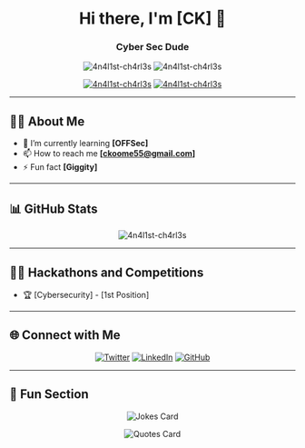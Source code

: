 <h1 align="center">Hi there, I'm [CK] 👋</h1>
<h3 align="center">Cyber Sec Dude</h3>

<p align="center">
  <img src="https://komarev.com/ghpvc/?username=4n4l1st-ch4rl3s&label=Profile%20views&color=0e75b6&style=flat" alt="4n4l1st-ch4rl3s" /> 
  <img src="https://img.shields.io/github/followers/4n4l1st-ch4rl3s?label=Followers&style=social" alt="4n4l1st-ch4rl3s" />
</p>

<p align="center">
  <a href="https://x.com/CharlesKoome6"><img src="https://img.shields.io/twitter/follow/4n4l1st-ch4rl3s?label=Follow%20%404n4l1st-ch4rl3s&style=social" alt="4n4l1st-ch4rl3s" /></a>
  <a href="https://www.linkedin.com/in/charles-koome-3b30851a4/"><img src="https://img.shields.io/badge/-4n4l1st-ch4rl3s-blue?style=flat&logo=Linkedin&logoColor=white" alt="4n4l1st-ch4rl3s"/></a>
</p>

---

## 🙋‍♂️ About Me

- 🌱 I’m currently learning **[OFFSec]**
- 📫 How to reach me **[ckoome55@gmail.com]**
- ⚡ Fun fact **[Giggity]**

---

## 📊 GitHub Stats

<!-- <p align="center">
  <img src="https://github-readme-stats.vercel.app/api?username=4n4l1st-ch4rl3s&show_icons=true&theme=radical" alt="4n4l1st-ch4rl3s" />
</p> -->

<p align="center">
  <img src="https://github-readme-streak-stats.herokuapp.com/?user=4n4l1st-ch4rl3s&theme=radical" alt="4n4l1st-ch4rl3s" />
</p>

<!-- <p align="center">
  <img src="https://github-readme-stats.vercel.app/api/top-langs?username=4n4l1st-ch4rl3s&show_icons=true&locale=en&layout=compact&theme=radical" alt="4n4l1st-ch4rl3s" />
</p> -->

---

## 🧑‍💻 Hackathons and Competitions

<!-- - 🏆 [Mozilla AI] - [1st Position] -->
<!-- - 🏆 [Blue Economy] - [1st Position] -->
- 🏆 [Cybersecurity] - [1st Position]
<!-- - 🏆 [Game Jam] - [1st Position] -->

---

## 🌐 Connect with Me

<p align="center">
  <a href="https://x.com/CharlesKoome6/"><img src="https://img.shields.io/twitter/follow/4n4l1st-ch4rl3s?label=Twitter&style=social" alt="Twitter"></a>
  <a href="https://www.linkedin.com/in/charles-koome-3b30851a4/"><img src="https://img.shields.io/badge/-LinkedIn-blue?style=flat&logo=Linkedin&logoColor=white" alt="LinkedIn"></a>
  <!-- <a href="https://kaggle.com/4n4l1st-ch4rl3s"><img src="https://img.shields.io/badge/Kaggle-20BEFF?style=flat&logo=kaggle&logoColor=white" alt="Kaggle"></a> -->
 <a href="https://github.com/4n4l1st-ch4rl3s"><img src="https://img.shields.io/github/followers/4n4l1st-ch4rl3s?label=Follow&style=social" alt="GitHub"></a>
</p>

---

## 🎉 Fun Section

<p align="center">
  <img src="https://readme-jokes.vercel.app/api" alt="Jokes Card" />
</p>

<p align="center">
  <img src="https://quotes-github-readme.vercel.app/api?type=horizontal&theme=radical" alt="Quotes Card" />
</p>
